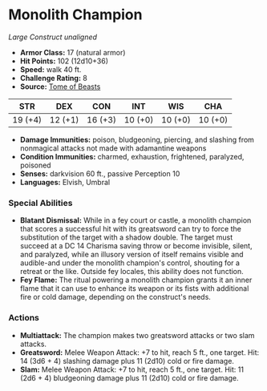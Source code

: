 # Monolith Champion

*Large* *Construct* *unaligned*

- **Armor Class:** 17 (natural armor)
- **Hit Points:** 102 (12d10+36)
- **Speed:** walk 40 ft.
- **Challenge Rating:** 8
- **Source:** [Tome of Beasts](https://koboldpress.com/kpstore/product/tome-of-beasts-for-5th-edition-print/)

| STR | DEX | CON | INT | WIS | CHA |
| --- | --- | --- | --- | --- | --- |
| 19 (+4) | 12 (+1) | 16 (+3) | 10 (+0) | 10 (+0) | 10 (+0) |

- **Damage Immunities:** poison, bludgeoning, piercing, and slashing from nonmagical attacks not made with adamantine weapons
- **Condition Immunities:** charmed, exhaustion, frightened, paralyzed, poisoned
- **Senses:** darkvision 60 ft., passive Perception 10
- **Languages:** Elvish, Umbral
### Special Abilities
- **Blatant Dismissal:** While in a fey court or castle, a monolith champion that scores a successful hit with its greatsword can try to force the substitution of the target with a shadow double. The target must succeed at a DC 14 Charisma saving throw or become invisible, silent, and paralyzed, while an illusory version of itself remains visible and audible-and under the monolith champion's control, shouting for a retreat or the like. Outside fey locales, this ability does not function.
- **Fey Flame:** The ritual powering a monolith champion grants it an inner flame that it can use to enhance its weapon or its fists with additional fire or cold damage, depending on the construct's needs.
### Actions
- **Multiattack:** The champion makes two greatsword attacks or two slam attacks.
- **Greatsword:** Melee Weapon Attack: +7 to hit, reach 5 ft., one target. Hit: 14 (3d6 + 4) slashing damage plus 11 (2d10) cold or fire damage.
- **Slam:** Melee Weapon Attack: +7 to hit, reach 5 ft., one target. Hit: 11 (2d6 + 4) bludgeoning damage plus 11 (2d10) cold or fire damage.
